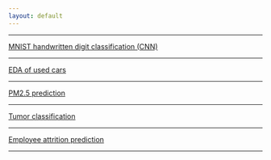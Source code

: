 ```yaml
---
layout: default
---
```

<!--
[CAP Best Practice](./CAPBestPractice.html)
![logo-cap](./images/logo/logo-cap.png)
https://github.com/zhjsg/ds/blob/master/EDA%20of%20used%20cars.ipynb
https://nbviewer.jupyter.org/github/zhjsg/ds/blob/master/EDA%20of%20used%20cars.ipynb
https://nbviewer.jupyter.org/github/zhjsg/ds/blob/master/EDA%20of%20used%20cars.ipynb?flush_cache=true
-->
* * *
[MNIST handwritten digit classification (CNN)](https://nbviewer.jupyter.org/github/zhjsg/ds/blob/master/MNIST%20handwritten%20digit%20classification%20(CNN).ipynb?flush_cache=true)

* * *
[EDA of used cars](https://nbviewer.jupyter.org/github/zhjsg/ds/blob/master/EDA%20of%20used%20cars.ipynb?flush_cache=true)

* * *
[PM2.5 prediction](./PM25Analysis.html)

<!--![pm25](./images/logo/logo-PM25.png)-->
* * *
[Tumor classification](./TumorAnalysis.html)

<!--![tumor](./images/logo/logo-tumor.png)-->
* * *
[Employee attrition prediction](./EmployeeAnalysis.html)

<!--![employee](./images/logo/logo-employee.png)-->
* * *

<!--
[COVID-19 SG Analysis](./COVID-19_SG.html)

* * *

[Unemployment Rate Analysis](./EmployeeAnalysis.html)

* * *
[SG Stock Analysis](./EmployeeAnalysis.html)
* * *
-->
